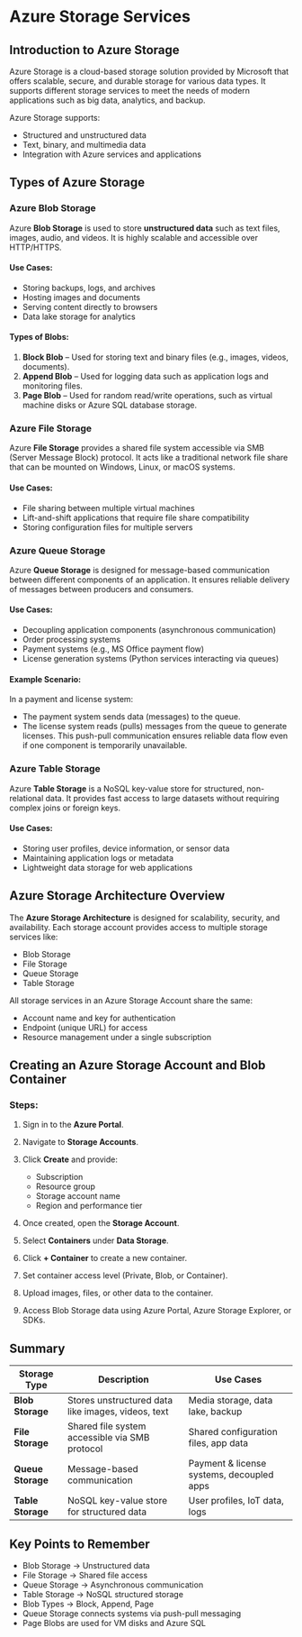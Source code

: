 
# **Azure Storage Services**

## **Introduction to Azure Storage**

Azure Storage is a cloud-based storage solution provided by Microsoft that offers scalable, secure, and durable storage for various data types. It supports different storage services to meet the needs of modern applications such as big data, analytics, and backup.

Azure Storage supports:

* Structured and unstructured data
* Text, binary, and multimedia data
* Integration with Azure services and applications



## **Types of Azure Storage**

### **Azure Blob Storage**

Azure **Blob Storage** is used to store **unstructured data** such as text files, images, audio, and videos. It is highly scalable and accessible over HTTP/HTTPS.

#### **Use Cases:**

* Storing backups, logs, and archives
* Hosting images and documents
* Serving content directly to browsers
* Data lake storage for analytics

#### **Types of Blobs:**

1. **Block Blob** – Used for storing text and binary files (e.g., images, videos, documents).
2. **Append Blob** – Used for logging data such as application logs and monitoring files.
3. **Page Blob** – Used for random read/write operations, such as virtual machine disks or Azure SQL database storage.



### **Azure File Storage**

Azure **File Storage** provides a shared file system accessible via SMB (Server Message Block) protocol. It acts like a traditional network file share that can be mounted on Windows, Linux, or macOS systems.

#### **Use Cases:**

* File sharing between multiple virtual machines
* Lift-and-shift applications that require file share compatibility
* Storing configuration files for multiple servers



### **Azure Queue Storage**

Azure **Queue Storage** is designed for message-based communication between different components of an application. It ensures reliable delivery of messages between producers and consumers.

#### **Use Cases:**

* Decoupling application components (asynchronous communication)
* Order processing systems
* Payment systems (e.g., MS Office payment flow)
* License generation systems (Python services interacting via queues)

#### **Example Scenario:**

In a payment and license system:

* The payment system sends data (messages) to the queue.
* The license system reads (pulls) messages from the queue to generate licenses.
  This push-pull communication ensures reliable data flow even if one component is temporarily unavailable.



### **Azure Table Storage**

Azure **Table Storage** is a NoSQL key-value store for structured, non-relational data. It provides fast access to large datasets without requiring complex joins or foreign keys.

#### **Use Cases:**

* Storing user profiles, device information, or sensor data
* Maintaining application logs or metadata
* Lightweight data storage for web applications



## **Azure Storage Architecture Overview**

The **Azure Storage Architecture** is designed for scalability, security, and availability. Each storage account provides access to multiple storage services like:

* Blob Storage
* File Storage
* Queue Storage
* Table Storage

All storage services in an Azure Storage Account share the same:

* Account name and key for authentication
* Endpoint (unique URL) for access
* Resource management under a single subscription



## **Creating an Azure Storage Account and Blob Container**

### **Steps:**

1. Sign in to the **Azure Portal**.
2. Navigate to **Storage Accounts**.
3. Click **Create** and provide:

   * Subscription
   * Resource group
   * Storage account name
   * Region and performance tier
4. Once created, open the **Storage Account**.
5. Select **Containers** under **Data Storage**.
6. Click **+ Container** to create a new container.
7. Set container access level (Private, Blob, or Container).
8. Upload images, files, or other data to the container.
9. Access Blob Storage data using Azure Portal, Azure Storage Explorer, or SDKs.



## **Summary**

| **Storage Type**  | **Description**                                    | **Use Cases**                             |
| ----------------- | -------------------------------------------------- | ----------------------------------------- |
| **Blob Storage**  | Stores unstructured data like images, videos, text | Media storage, data lake, backup          |
| **File Storage**  | Shared file system accessible via SMB protocol     | Shared configuration files, app data      |
| **Queue Storage** | Message-based communication                        | Payment & license systems, decoupled apps |
| **Table Storage** | NoSQL key-value store for structured data          | User profiles, IoT data, logs             |



## **Key Points to Remember**

* Blob Storage → Unstructured data
* File Storage → Shared file access
* Queue Storage → Asynchronous communication
* Table Storage → NoSQL structured storage
* Blob Types → Block, Append, Page
* Queue Storage connects systems via push-pull messaging
* Page Blobs are used for VM disks and Azure SQL


